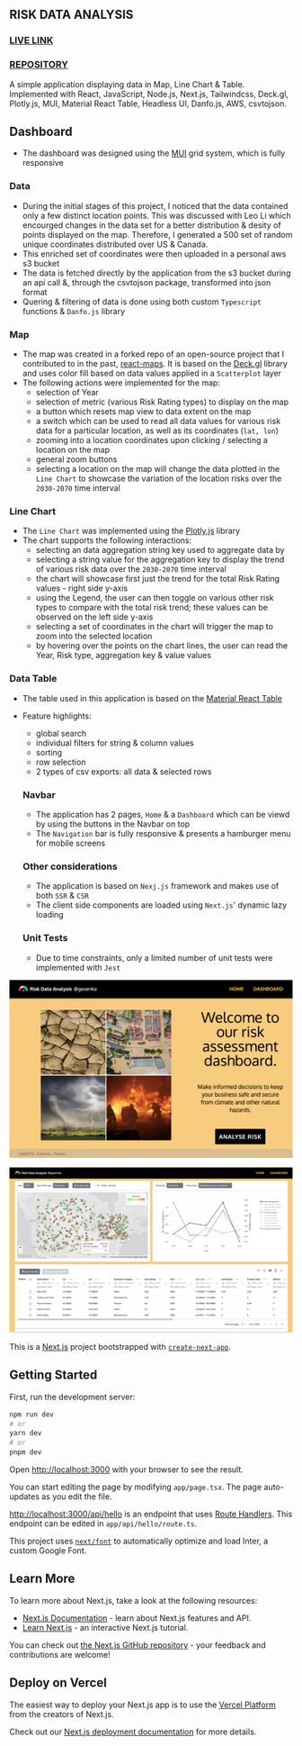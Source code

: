 ## RISK DATA ANALYSIS

### [LIVE LINK](https://risk-viz-eight.vercel.app/)
### [REPOSITORY](https://github.com/altgeoerika/risk-viz)

A simple application displaying data in Map, Line Chart & Table. Implemented with React, JavaScript, Node.js, Next.js, Tailwindcss, Deck.gl, Plotly.js, MUI, Material React Table, Headless UI, Danfo.js, AWS, csvtojson.

## Dashboard
- The dashboard was designed using the [MUI](https://mui.com/) grid system, which is fully responsive

### Data
- During the initial stages of this project, I noticed that the data contained only a few distinct location points. This was discussed with Leo Li which encourged changes in the data set for a better distribution & desity of points displayed on the map. Therefore, I generated a 500 set of random unique coordinates distributed over US & Canada.
- This enriched set of coordinates were then uploaded in a personal aws s3 bucket
- The data is fetched directly by the application from the s3 bucket during an api call &, through the csvtojson package, transformed into json format
- Quering & filtering of data is done using both custom `Typescript` functions & `Danfo.js` library

### Map

- The map was created in a forked repo of an open-source project that I contributed to in the past, [react-maps](https://github.com/geoerika/react-maps/tree/scatterplot). It is based on the [Deck.gl](https://deck.gl/) library and uses color fill based on data values applied in a `Scatterplot` layer
- The following actions were implemented for the map:
  - selection of Year
  - selection of metric (various Risk Rating types) to display on the map
  - a button which resets map view to data extent on the map
  - a switch which can be used to read all data values for various risk data for a particular location, as well as its coordinates (`lat, lon`)
  - zooming into a location coordinates upon clicking / selecting a location on the map
  - general zoom buttons
  - selecting a location on the map will change the data plotted in the `Line Chart` to showcase the variation of the location risks over the `2030-2070` time interval

### Line Chart

- The `Line Chart` was implemented using the [Plotly.js](https://plotly.com/javascript/multiple-axes/) library
- The chart supports the following interactions:
  - selecting an data aggregation string key used to aggregate data by
  - selecting a string value for the aggregation key to display the trend of various risk data over the `2030-2070` time interval
  - the chart will showcase first just the trend for the total Risk Rating values - right side  y-axis
  - using the Legend, the user can then toggle on various other risk types to compare with the total risk trend; these values can be observed on the left side y-axis
  - selecting a set of coordinates in the chart will trigger the map to zoom into the selected location
  - by hovering over the points on the chart lines, the user can read the Year, Risk type, aggregation key & value values

### Data Table
- The table used in this application is based on the [Material React Table](https://www.material-react-table.com/)
- Feature highlights:
  - global search
  - individual filters for string & column values
  - sorting
  - row selection
  - 2 types of csv exports: all data & selected rows

  ### Navbar
  - The application has 2 pages, `Home` & a `Dashboard` which can be viewd by using the buttons in the Navbar on top
  - The `Navigation` bar is fully responsive & presents a hamburger menu for mobile screens

  ### Other considerations
  - The application is based on `Nexj.js` framework and makes use of both `SSR` & `CSR`
  - The client side components are loaded using `Next.js`' dynamic lazy loading

  ### Unit Tests
  - Due to time constraints, only a limited number of unit tests were implemented with `Jest`


!["Screenshot of Home Page"](src/assets/screenshots/Home-50.png)

!["Screenshot of Dashboard Page"](src/assets/screenshots/Dashboard-50.png)


This is a [Next.js](https://nextjs.org/) project bootstrapped with [`create-next-app`](https://github.com/vercel/next.js/tree/canary/packages/create-next-app).

## Getting Started

First, run the development server:

```bash
npm run dev
# or
yarn dev
# or
pnpm dev
```

Open [http://localhost:3000](http://localhost:3000) with your browser to see the result.

You can start editing the page by modifying `app/page.tsx`. The page auto-updates as you edit the file.

[http://localhost:3000/api/hello](http://localhost:3000/api/hello) is an endpoint that uses [Route Handlers](https://beta.nextjs.org/docs/routing/route-handlers). This endpoint can be edited in `app/api/hello/route.ts`.

This project uses [`next/font`](https://nextjs.org/docs/basic-features/font-optimization) to automatically optimize and load Inter, a custom Google Font.

## Learn More

To learn more about Next.js, take a look at the following resources:

- [Next.js Documentation](https://nextjs.org/docs) - learn about Next.js features and API.
- [Learn Next.js](https://nextjs.org/learn) - an interactive Next.js tutorial.

You can check out [the Next.js GitHub repository](https://github.com/vercel/next.js/) - your feedback and contributions are welcome!

## Deploy on Vercel

The easiest way to deploy your Next.js app is to use the [Vercel Platform](https://vercel.com/new?utm_medium=default-template&filter=next.js&utm_source=create-next-app&utm_campaign=create-next-app-readme) from the creators of Next.js.

Check out our [Next.js deployment documentation](https://nextjs.org/docs/deployment) for more details.
